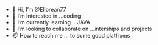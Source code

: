 - 👋 Hi, I’m @Ellorean77
- 👀 I’m interested in ...coding
- 🌱 I’m currently learning ...JAVA
- 💞️ I’m looking to collaborate on ...interships and projects
- 📫 How to reach me ... to some good platfroms

<!---
Ellorean77/Ellorean77 is a ✨ special ✨ repository because its `README.md` (this file) appears on your GitHub profile.
You can click the Preview link to take a look at your changes.
--->
